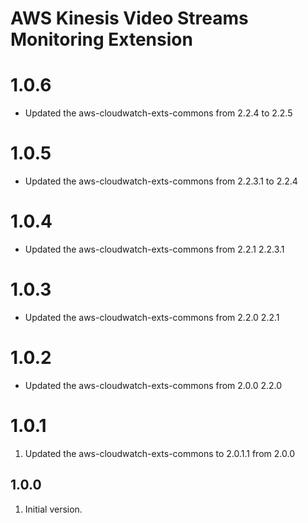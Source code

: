 # AWS Kinesis Video Streams Monitoring Extension
# 1.0.6
* Updated the aws-cloudwatch-exts-commons from 2.2.4 to 2.2.5
# 1.0.5
* Updated the aws-cloudwatch-exts-commons from 2.2.3.1 to 2.2.4
# 1.0.4
* Updated the aws-cloudwatch-exts-commons from 2.2.1  2.2.3.1
# 1.0.3
* Updated the aws-cloudwatch-exts-commons from 2.2.0  2.2.1
# 1.0.2
* Updated the aws-cloudwatch-exts-commons from 2.0.0  2.2.0
# 1.0.1
1. Updated the aws-cloudwatch-exts-commons to 2.0.1.1 from 2.0.0

## 1.0.0
1. Initial version.
